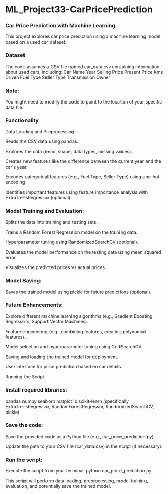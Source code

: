 # ML_Project33-CarPricePrediction

### Car Price Prediction with Machine Learning
This project explores car price prediction using a machine learning model based on a used car dataset.

### Dataset
The code assumes a CSV file named car_data.csv containing information about used cars, including:
Car Name
Year
Selling Price
Present Price
Kms Driven
Fuel Type
Seller Type
Transmission
Owner

### Note: 
You might need to modify the code to point to the location of your specific data file.

### Functionality
Data Loading and Preprocessing:

Reads the CSV data using pandas.

Explores the data (head, shape, data types, missing values).

Creates new features like the difference between the current year and the car's year.

Encodes categorical features (e.g., Fuel Type, Seller Type) using one-hot encoding.

Identifies important features using feature importance analysis with ExtraTreesRegressor (optional).

### Model Training and Evaluation:

Splits the data into training and testing sets.

Trains a Random Forest Regression model on the training data.

Hyperparameter tuning using RandomizedSearchCV (optional).

Evaluates the model performance on the testing data using mean squared error.

Visualizes the predicted prices vs actual prices.

### Model Saving:
Saves the trained model using pickle for future predictions (optional).

### Future Enhancements:

Explore different machine learning algorithms (e.g., Gradient Boosting Regressors, Support Vector Machines).

Feature engineering (e.g., combining features, creating polynomial features).

Model selection and hyperparameter tuning using GridSearchCV.

Saving and loading the trained model for deployment.

User interface for price prediction based on car details.

Running the Script

### Install required libraries:
pandas
numpy
seaborn
matplotlib
scikit-learn (specifically ExtraTreesRegressor, RandomForestRegressor, RandomizedSearchCV, pickle)

### Save the code:
Save the provided code as a Python file (e.g., car_price_prediction.py).

Update the path to your CSV file (car_data.csv) in the script (if necessary).

### Run the script:
Execute the script from your terminal: python car_price_prediction.py

This script will perform data loading, preprocessing, model training, evaluation, and potentially save the trained model.

